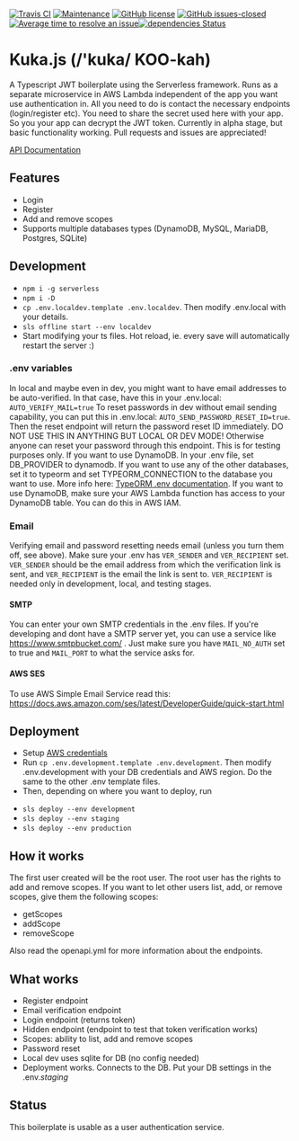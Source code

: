 [![Travis CI](https://travis-ci.org/nake89/serverless-jwt-boilerplate.svg?branch=master)](https://travis-ci.org/nake89/serverless-jwt-boilerplate) [![Maintenance](https://img.shields.io/badge/Maintained%3F-yes-green.svg)](https://github.com/nake89/serverless-jwt-boilerplate/graphs/commit-activity) [![GitHub license](https://img.shields.io/github/license/nake89/serverless-jwt-boilerplate.svg)](https://github.com/nake89/serverless-jwt-boilerplate/blob/master/LICENSE) [![GitHub issues-closed](https://img.shields.io/github/issues-closed/nake89/serverless-jwt-boilerplate.svg)](https://GitHub.com/nake89/serverless-jwt-boilerplate/issues?q=is%3Aissue+is%3Aclosed) [![Average time to resolve an issue](https://isitmaintained.com/badge/resolution/nake89/serverless-jwt-boilerplate.svg)](https://isitmaintained.com/project/nake89/serverless-jwt-boilerplate "Average time to resolve an issue")[![dependencies Status](https://david-dm.org/nake89/serverless-jwt-boilerplate/status.svg)](https://david-dm.org/nake89/serverless-jwt-boilerplate)

# Kuka.js (/'kuka/ KOO-kah) 

A Typescript JWT boilerplate using the Serverless framework. Runs as a separate microservice in AWS Lambda independent of the app you want use authentication in. All you need to do is contact the necessary endpoints (login/register etc). You need to share the secret used here with your app. So you your app can decrypt the JWT token. Currently in alpha stage, but basic functionality working. Pull requests and issues are appreciated!

[API Documentation](https://kuka-js.github.io/kuka/apidocs.html)

## Features

- Login
- Register
- Add and remove scopes
- Supports multiple databases types (DynamoDB, MySQL, MariaDB, Postgres, SQLite)

## Development

- `npm i -g serverless`
- `npm i -D`
- `cp .env.localdev.template .env.localdev`. Then modify .env.local with your details.
- `sls offline start --env localdev`
- Start modifying your ts files. Hot reload, ie. every save will automatically restart the server :)

### .env variables

In local and maybe even in dev, you might want to have email addresses to be auto-verified.
In that case, have this in your .env.local: `AUTO_VERIFY_MAIL=true`
To reset passwords in dev without email sending capability, you can put this in .env.local: `AUTO_SEND_PASSWORD_RESET_ID=true`. Then the reset endpoint will return the password reset ID immediately. DO NOT USE THIS IN ANYTHING BUT LOCAL OR DEV MODE! Otherwise anyone can reset your password through this endpoint. This is for testing purposes only.
If you want to use DynamoDB. In your .env file, set DB_PROVIDER to dynamodb. If you want to use any of the other databases, set it to typeorm and set TYPEORM_CONNECTION to the database you want to use. More info here: [TypeORM .env documentation](https://github.com/typeorm/typeorm/blob/master/docs/using-ormconfig.md#using-environment-variables). If you want to use DynamoDB, make sure your AWS Lambda function has access to your DynamoDB table. You can do this in AWS IAM.

### Email

Verifying email and password resetting needs email (unless you turn them off, see above). Make sure your .env has `VER_SENDER` and `VER_RECIPIENT` set. `VER_SENDER` should be the email address
from which the verification link is sent, and `VER_RECIPIENT` is the email the link is sent to. `VER_RECIPIENT` is needed only in development, local, and testing stages.

#### SMTP

You can enter your own SMTP credentials in the .env files.
If you're developing and dont have a SMTP server yet, you can use a service like https://www.smtpbucket.com/ . Just make sure you have `MAIL_NO_AUTH` set to true and `MAIL_PORT` to what the service asks for.

#### AWS SES

To use AWS Simple Email Service read this: https://docs.aws.amazon.com/ses/latest/DeveloperGuide/quick-start.html

## Deployment

- Setup [AWS credentials](https://docs.aws.amazon.com/sdk-for-java/v1/developer-guide/setup-credentials.html)
- Run `cp .env.development.template .env.development`. Then modify .env.development with your DB credentials and AWS region. Do the same to the other .env template files.
- Then, depending on where you want to deploy, run

* `sls deploy --env development`
* `sls deploy --env staging`
* `sls deploy --env production`

## How it works

The first user created will be the root user. The root user has the rights to add and remove scopes. If you want to let other users list, add, or remove scopes, give them the following scopes:

- getScopes
- addScope
- removeScope

Also read the openapi.yml for more information about the endpoints.

## What works

- Register endpoint
- Email verification endpoint
- Login endpoint (returns token)
- Hidden endpoint (endpoint to test that token verification works)
- Scopes: ability to list, add and remove scopes
- Password reset
- Local dev uses sqlite for DB (no config needed)
- Deployment works. Connects to the DB. Put your DB settings in the .env._staging_

## Status

This boilerplate is usable as a user authentication service.

